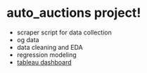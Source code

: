 # auto_auctions project!

- scraper script for data collection
- og data
- data cleaning and EDA
- regression modeling
- [tableau dashboard]([url](https://public.tableau.com/views/c_b_vis/CarsBidsDashboard?:language=en-US&:display_count=n&:origin=viz_share_link))
